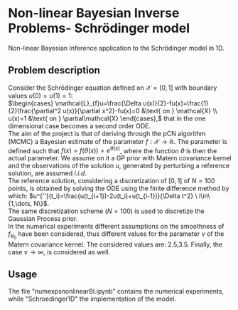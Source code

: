 # Non-linear Bayesian Inverse Problems- Schrödinger model
Non-linear Bayesian Inference application to  the Schrödinger model in 1D.
## Problem description
Consider the  Schrödinger equation defined on $\mathcal{X}=[0,1]$ with boundary values $u(0)=u(1)=1$: <br>
$\begin{cases}
\mathcal{L}_{f}u=\frac{\Delta u(x)}{2}-fu(x)=\frac{1}{2}\frac{\partial^2 u(x)}{\partial x^2}-fu(x)=0 &\text{ on } \mathcal{X} \\
u(x)=1 &\text{ on } \partial\mathcal{X} 
\end{cases},$
that in the  one dimensional case becomes a second order ODE. <br>
The aim of the project is that of deriving through the pCN algorithm (MCMC) a Bayesian estimate of the parameter $f:\mathcal{X}\to\mathbb{R}$. The parameter is defined such that $f(x)=f(\theta(x))=e^{\theta(x)}$, where the function $\theta$ is then the actual parameter. We assume on it a GP prior with Matern covariance kernel and the observations of the solution $u$, generated by perturbing a reference solution, are assumed $i.i.d$. <br>
The reference solution, considering a discretization of $[0,1]$ of $N=100$ points, is obtained by solving the ODE using the finite difference method by which: $u^{''}(t_i)=\frac{u(t_{i+1})-2u(t_i)+u(t_{i-1})}{\Delta t^2} \ i\in\{1,\dots, N\}$. <br>
The same discretization scheme ($N=100$) is used to discretize the Gaussian Process prior. <br>
In the numerical experiments different assumptions on the smoothness of $f_{\theta_0}$ have been considered, thus different values for the parameter $\nu$ of the Matern covariance kernel. The considered values are: 2.5,3.5. Finally, the case $\nu\to\infty$, is considered as well.
## Usage
The file "numexpsnonlinearBI.ipynb" contains the numerical experiments, while "Schroedinger1D" the implementation of the model.
